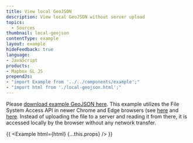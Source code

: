 ```yaml
---
title: View local GeoJSON
description: View local GeoJSON without server upload
topics:
  - Sources
thumbnail: local-geojson
contentType: example
layout: example
hideFeedback: true
language:
- JavaScript
products:
- Mapbox GL JS
prependJs:
- "import Example from '../../components/example';"
- "import html from './local-geojson.html';"
---
```


Please [download example GeoJSON here](https://data-roscoco.opendata.arcgis.com/datasets/0371f25602be4f5f9145e9b76e2de54b_0.geojson?outSR=%7B%22latestWkid%22%3A2157%2C%22wkid%22%3A2157%7D). This example utilizes the File System Access API in newer Chrome and Edge browsers (see [here](https://web.dev/file-system-access/) and [here](https://github.com/WICG/file-system-access/blob/main/EXPLAINER.md). Instead of uploading the file to a server and reading it from there, it is accessed locally by the browser without any network transfer.

{{ <Example html={html} {...this.props} /> }}
